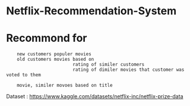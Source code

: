 # Netflix-Recommendation-System
# Recommond for 
 
        new customers populer movies
        old customers movies based on 
                             rating of similer customers
                             rating of dimiler movies that customer was voted to them 
                             
        movie, similer movoes based on title
        
 Dataset : https://www.kaggle.com/datasets/netflix-inc/netflix-prize-data       
